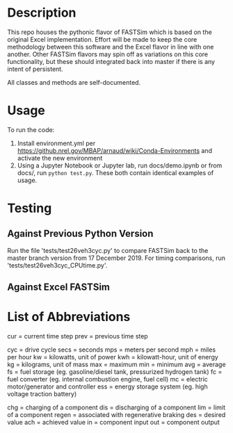 # Description
This repo houses the pythonic flavor of FASTSim which is based on the original Excel implementation. Effort will be made to keep the core methodology between this software and the Excel flavor in line with one another. Other FASTSim flavors may spin off as variations on this core functionality, but these should integrated back into master if there is any intent of persistent.

All classes and methods are self-documented.  

# Usage
To run the code:
1. Install environment.yml per https://github.nrel.gov/MBAP/arnaud/wiki/Conda-Environments and activate the new environment
2. Using a Jupyter Notebook or Jupyter lab, run docs/demo.ipynb or from docs/, run `python test.py`.  These both contain identical examples of usage.

# Testing

## Against Previous Python Version
Run the file 'tests/test26veh3cyc.py' to compare FASTSim back to the master branch version from 17 December 2019.  For timing comparisons, run 'tests/test26veh3cyc_CPUtime.py'.  

## Against Excel FASTSim

# List of Abbreviations
cur = current time step
prev = previous time step

cyc = drive cycle
secs = seconds
mps = meters per second
mph = miles per hour
kw = kilowatts, unit of power
kwh = kilowatt-hour, unit of energy
kg = kilograms, unit of mass
max = maximum
min = minimum
avg = average
fs = fuel storage (eg. gasoline/diesel tank, pressurized hydrogen tank)
fc = fuel converter (eg. internal combustion engine, fuel cell)
mc = electric motor/generator and controller
ess = energy storage system (eg. high voltage traction battery)

chg = charging of a component
dis = discharging of a component
lim = limit of a component
regen = associated with regenerative braking
des = desired value
ach = achieved value
in = component input
out = component output

